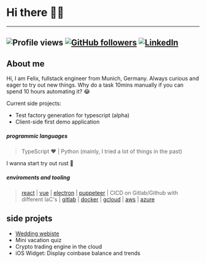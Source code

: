 # Hi there 👋🏻

---

## ![Profile views](https://gpvc.arturio.dev/felix-schaipp) [![GitHub followers](https://img.shields.io/github/followers/felix-schaipp.svg?style=social&label=Follow&maxAge=2592000)](https://github.com/felix-bose?tab=followers) [![LinkedIn](https://img.shields.io/badge/LinkedIn-0077B5?style=flat&logo=linkedin&logoColor=white)](https://www.linkedin.com/in/felix-bose-7957561b5/)

## About me

Hi, I am Felix, fullstack engineer from Munich, Germany. Always curious and eager to try out new things. Why do a task 10mins manually if you can spend 10 hours automating it? 😂

Current side projects:
- Test factory generation for typescript (alpha)
- Client-side first demo application

##### programmic languages

> TypeScript ❤️ | Python (mainly, I tried a lot of things in the past)

I wanna start try out rust 👀

##### enviroments and tooling

> [react](https://reactjs.org/) | [vue](https://vuejs.org/) | [electron](https://www.electronjs.org/) | [puppeteer](https://github.com/puppeteer/puppeteer) | CICD on Gitlab/Github with different IaC's | [gitlab](https://about.gitlab.com) | [docker](https://www.docker.com/) | [gcloud](https://console.cloud.google.com/) | [aws](https://aws.amazon.com/) | [azure](https://azure.microsoft.com/de-de)

## side projets

- [Wedding webiste](https://github.com/felix-schaipp/wedding)
- Mini vacation quiz
- Crypto trading engine in the cloud
- iOS Widget: Display coinbase balance and trends
